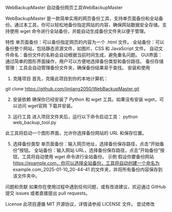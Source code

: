 WebBackupMaster
自动备份网页工具WebBackupMaster

WebBackupMaster 是一款简单实用的网页备份工具，支持单页面备份和全站备份。通过本工具，你可以轻松地备份指定网站的内容，确保网站数据安全存储。支持使用 wget 命令进行全站备份，并能自动生成备份文件夹以便于管理。

特性
单页面备份：可以备份指定网页的内容为一个 .html 文件。
全站备份：可以备份整个网站，包括静态资源文件，如图片、CSS 和 JavaScript 文件。
自动文件命名：备份文件的名称会自动根据当前时间生成，避免重名问题。
GUI界面：通过简单的图形界面操作，用户可以方便地选择备份类型和备份路径。
备份存储管理：工具会自动管理备份文件夹，确保备份结果易于查找。
安装和使用
1. 克隆项目
首先，克隆此项目到你的本地计算机：

git clone https://github.com/jinjiang2050/WebBackupMaster.git

2. 安装依赖
确保你已经安装了 Python 和 wget 工具。如果没有安装 wget，可以访问 wget官网 下载并安装。

3. 运行工具
进入项目文件夹后，运行以下命令启动工具：
python web_backup_tool.py

此工具将启动一个图形界面，允许你选择备份网站的 URL 和保存位置。

5. 选择备份类型
单页面备份：输入网页地址，选择备份保存路径，点击“开始备份”按钮。
全站备份：输入网站 URL，选择备份保存路径，点击“开始备份”按钮，工具将自动使用 wget 命令进行全站备份。
示例
假设你要备份网站 https://example.com，你可以选择全站备份，工具将自动创建一个命名为 example.com_2025-01-10_20-44-41 的文件夹，并将所有备份内容保存到该文件夹中。

问题和贡献
如果你在使用过程中遇到任何问题，或有改进建议，欢迎通过 GitHub 提交 issues 或者直接提出 pull requests。

License
此项目遵循 MIT 开源协议，详情请参阅 LICENSE 文件。
尝试修改
